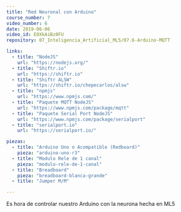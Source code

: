 ```yaml
---
title: "Red Neuronal con Arduino"
course_number: 7
video_number: 6
date: 2019-06-06
video_id: E0XkAiBz0FU
repository: 07_Inteligencia_Artificial_ML5/07.6-Arduino-MQTT

links:
  - title: "NodeJS"
    url: "https://nodejs.org/"
  - title: "Shiftr.io"
    url: "https://shiftr.io"
  - title: "Shiftr ALSW"
    url: "https://shiftr.io/chepecarlos/alsw"
  - title: "npmjs"
    url: "https://www.npmjs.com/"
  - title: "Paquete MQTT NodeJS"
    url: "https://www.npmjs.com/package/mqtt"
  - title: "Paquete Serial Port NodeJS"
    url: "https://www.npmjs.com/package/serialport"
  - title: "serialport.io"
    url: "https://serialport.io/"

piezas:
  - title: "Arduino Uno o Acompatible (Redboard)"
    pieza: "arduino-uno-r3"
  - title: "Modulo Rele de 1 canal"
    pieza: "modulo-rele-de-1-canal"
  - title: "Breadboard"
    pieza: "breadboard-blanca-grande"
  - title: "Jumper M/M"

---
```


Es hora de controlar nuestro Arduino con la neurona hecha en ML5
